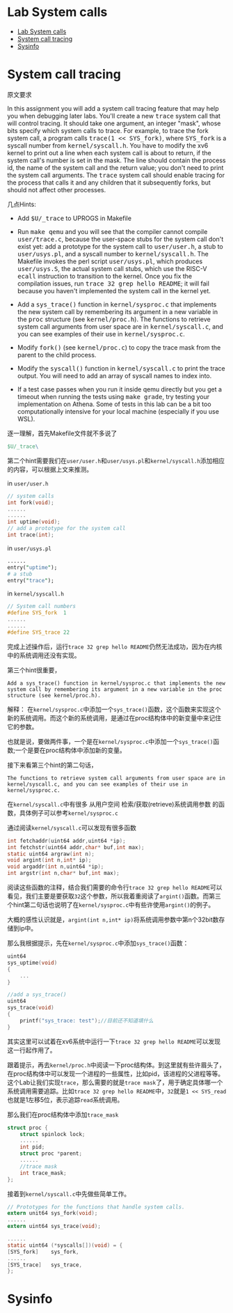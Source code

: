 # Lab System calls
- [Lab System calls](#lab-system-calls)
- [System call tracing](#system-call-tracing)
- [Sysinfo](#sysinfo)

# System call tracing

原文要求

<div class="required">
  In this assignment you will add a system call tracing feature that
  may help you when debugging later labs.  You'll create a
  new <tt>trace</tt> system call that will control tracing. It should
  take one argument, an integer "mask", whose bits specify which
  system calls to trace.  For example, to trace the fork system call,
  a program calls <tt>trace(1 &lt;&lt; SYS_fork)</tt>, where <tt>SYS_fork</tt> is a
  syscall number from <tt>kernel/syscall.h</tt>. You have to modify
  the xv6 kernel to print out a line when each system call is about to
  return, if the system call's number is set in the mask.
  The line should contain the
  process id, the name of the system call and the
  return value; you don't need to print the system call
  arguments. The <tt>trace</tt> system call should enable tracing
  for the process that calls it and any children that it subsequently forks,
  but should not affect other processes.
</div>

几点Hints:

<ul><li><p>Add <tt>$U/_trace</tt> to UPROGS in Makefile

</p></li><li><p>Run <kbd>make qemu</kbd> and you will see that the
	compiler cannot compile <tt>user/trace.c</tt>, because the
	user-space stubs for the system call don't exist yet: add a
	prototype for the system call to <tt>user/user.h</tt>, a stub
	to <tt>user/usys.pl</tt>, and a syscall number
	to <tt>kernel/syscall.h</tt>.  The Makefile invokes the perl
	script <tt>user/usys.pl</tt>, which produces <tt>user/usys.S</tt>,
	the actual system call stubs, which use the
	RISC-V <tt>ecall</tt> instruction to transition to the
	kernel. Once you fix the compilation issues,
	run <kbd>trace 32 grep hello README</kbd>; it will fail
	because you haven't implemented the system call in the kernel
	yet.

</p></li><li><p>Add a <tt>sys_trace()</tt> function
	in <tt>kernel/sysproc.c</tt> that implements the new system
	call by remembering its argument in a new variable in
	the <tt>proc</tt> structure (see <tt>kernel/proc.h</tt>). The
	functions to retrieve system call arguments from user space are
	in <tt>kernel/syscall.c</tt>, and you can see examples
        of their use in <tt>kernel/sysproc.c</tt>.
</p></li>

<li><p>Modify <tt>fork()</tt> (see <tt>kernel/proc.c</tt>) to copy
    the trace mask from the parent to the child process. </p></li>

<li><p>Modify the <tt>syscall()</tt> function
	in <tt>kernel/syscall.c</tt> to print the trace output. You will need to add an array of syscall names to index into.</p></li>

<li><p>If a test case passes when you run it inside qemu directly but
  you get a timeout when running the tests using <tt>make grade</tt>, try
  testing your implementation on Athena. Some of tests in this lab can be a bit
  too computationally intensive for your local machine (especially if you use
  WSL).</p></li>

  </ul>

逐一理解，首先Makefile文件就不多说了

```Makefile
$U/_trace\
```

第二个hint需要我们在``user/user.h``和``user/usys.pl``和``kernel/syscall.h``添加相应的内容，可以根据上文来推测。

in ``user/user.h``

```C
// system calls
int fork(void);
......
......
int uptime(void);
// add a prototype for the system call
int trace(int);
```

in ``user/usys.pl``
```perl
......
entry("uptime");
# a stub
entry("trace");
```

in ``kernel/syscall.h``

```C
// System call numbers
#define SYS_fork  1
......
......
#define SYS_trace 22
```

完成上述操作后，运行``trace 32 grep hello README``仍然无法成功，因为在内核中的系统调用还没有实现。

第三个hint很重要，

``Add a sys_trace() function in kernel/sysproc.c that implements the new system call by remembering its argument in a new variable in the proc structure (see kernel/proc.h). ``

解释：
在``kernel/sysproc.c``中添加一个``sys_trace()``函数，这个函数来实现这个新的系统调用。而这个新的系统调用，是通过在proc结构体中的新变量中来记住它的参数。

也就是说，要做两件事，一个是在``kernel/sysproc.c``中添加一个``sys_trace()``函数;一个是要在proc结构体中添加新的变量。

接下来看第三个hint的第二句话，

``The functions to retrieve system call arguments from user space are in kernel/syscall.c, and you can see examples of their use in kernel/sysproc.c.``

在``kernel/syscall.c``中有很多 从用户空间 检索/获取(retrieve)系统调用参数 的函数，具体例子可以参考``kernel/sysproc.c``

通过阅读``kernel/syscall.c``可以发现有很多函数

```C
int fetchaddr(uint64 addr,uint64 *ip);
int fetchstr(uint64 addr,char* buf,int max);
static uint64 argraw(int n);
void argint(int n,int* ip);
void argaddr(int n,uint64 *ip);
int argstr(int n,char* buf,int max);
```

阅读这些函数的注释，结合我们需要的命令行`trace 32 grep hello README`可以看见，我们主要是要获取`32`这个参数，所以我着重阅读了`argint()`函数。而第三个hint第二句话也说明了在`kernel/sysproc.c`中有些许使用`argint()`的例子。

大概的感性认识就是，`argint(int n,int* ip)`将系统调用参数中第n个32bit数存储到ip中。

那么我根据提示，先在`kernel/sysproc.c`中添加`sys_trace()`函数：

```C
uint64
sys_uptime(void)
{
    ...
}

//add a sys_trace()
uint64
sys_trace(void)
{
    printf("sys_trace: test");//目前还不知道填什么
}
```

其实这里可以试着在xv6系统中运行一下`trace 32 grep hello README`可以发现这一行起作用了。

跟着提示，再去`kernel/proc.h`中阅读一下proc结构体。到这里就有些许眉头了，在proc结构体中可以发现一个进程的一些属性，比如pid，该进程的父进程等等。这个Lab让我们实现`trace`，那么需要的就是`trace mask`了，用于确定具体哪一个系统调用需要追踪。比如`trace 32 grep hello README`中，`32`就是`1 << SYS_read`也就是1左移5位，表示追踪`read`系统调用。

那么我们在proc结构体中添加`trace_mask`

```C
struct proc {
    struct spinlock lock;
    ......
    int pid;
    struct proc *parent;
    ......
    //trace mask
    int trace_mask;
};
```

接着到`kernel/syscall.c`中先做些简单工作。

```C
// Prototypes for the functions that handle system calls.
extern unit64 sys_fork(void);
......
extern uint64 sys_trace(void);

......
static uint64 (*syscalls[])(void) = {
[SYS_fork]    sys_fork,
......
[SYS_trace]   sys_trace,
};
```



# Sysinfo